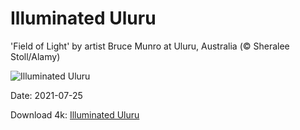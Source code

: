 # Illuminated Uluru

'Field of Light' by artist Bruce Munro at Uluru, Australia (© Sheralee Stoll/Alamy)

![Illuminated Uluru](https://bing.com/th?id=OHR.BruceMunroUluru_EN-US9286495835_UHD.jpg&rf=LaDigue_UHD.jpg&pid=hp&w=1024&h=576)

Date: 2021-07-25

Download 4k: [Illuminated Uluru](https://bing.com/th?id=OHR.BruceMunroUluru_EN-US9286495835_UHD.jpg&rf=LaDigue_UHD.jpg&pid=hp&w=3840&h=2160)

